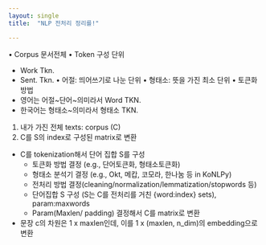 ```yaml
---
layout: single
title:  "NLP 전처리 정리를!"

---
```



• Corpus 문서전체
• Token 구성 단위
 - Work Tkn.
 - Sent. Tkn.
• 어절: 띄어쓰기로 나눈 단위
• 형태소: 뜻을 가진 최소 단위
• 토큰화 방법
 - 영어는 어절~단어~의미라서 Word TKN.
 - 한국어는 형태소~의미라서 형태소 TKN.


1. 내가 가진 전체 texts: corpus (C)
2. C를 S의 index로 구성된 matrix로 변환 
 - C를 tokenization해서 단어 집합 S를 구성
   - 토큰화 방법 결정 (e.g., 단어토큰화, 형태소토큰화)
   - 형태소 분석기 결정 (e.g., Okt, 메캅, 코모라, 한나눔 등 in KoNLPy)
   - 전처리 방법 결정(cleaning/normalization/lemmatization/stopwords 등)
   - 단어집합 S 구성 (S는 C를 전처리를 거친 {word:index} sets), param:maxwords
   - Param(Maxlen/ padding) 결정해서 C를 matrix로 변환
 - 문장 c의 차원은 1 x maxlen인데, 이를 1 x (maxlen, n_dim)의 embedding으로 변환
